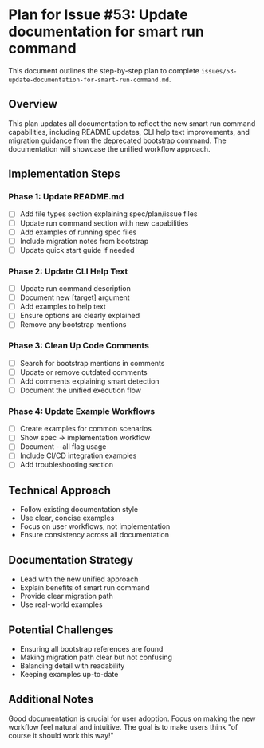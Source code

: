 # Plan for Issue #53: Update documentation for smart run command

This document outlines the step-by-step plan to complete `issues/53-update-documentation-for-smart-run-command.md`.

## Overview

This plan updates all documentation to reflect the new smart run command capabilities, including README updates, CLI help text improvements, and migration guidance from the deprecated bootstrap command. The documentation will showcase the unified workflow approach.

## Implementation Steps

### Phase 1: Update README.md
- [ ] Add file types section explaining spec/plan/issue files
- [ ] Update run command section with new capabilities
- [ ] Add examples of running spec files
- [ ] Include migration notes from bootstrap
- [ ] Update quick start guide if needed

### Phase 2: Update CLI Help Text
- [ ] Update run command description
- [ ] Document new [target] argument
- [ ] Add examples to help text
- [ ] Ensure options are clearly explained
- [ ] Remove any bootstrap mentions

### Phase 3: Clean Up Code Comments
- [ ] Search for bootstrap mentions in comments
- [ ] Update or remove outdated comments
- [ ] Add comments explaining smart detection
- [ ] Document the unified execution flow

### Phase 4: Update Example Workflows
- [ ] Create examples for common scenarios
- [ ] Show spec → implementation workflow
- [ ] Document --all flag usage
- [ ] Include CI/CD integration examples
- [ ] Add troubleshooting section

## Technical Approach
- Follow existing documentation style
- Use clear, concise examples
- Focus on user workflows, not implementation
- Ensure consistency across all documentation

## Documentation Strategy
- Lead with the new unified approach
- Explain benefits of smart run command
- Provide clear migration path
- Use real-world examples

## Potential Challenges
- Ensuring all bootstrap references are found
- Making migration path clear but not confusing
- Balancing detail with readability
- Keeping examples up-to-date

## Additional Notes
Good documentation is crucial for user adoption. Focus on making the new workflow feel natural and intuitive. The goal is to make users think "of course it should work this way!"